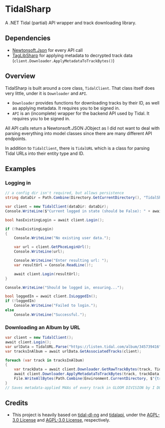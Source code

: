 # TidalSharp

A .NET Tidal (partial) API wrapper and track downloading library.

## Dependencies
- [Newtonsoft.Json](https://www.nuget.org/packages/Newtonsoft.Json) for every API call
- [TagLibSharp](https://www.nuget.org/packages/TagLibSharp) for applying metadata to decrypted track data (`client.Downloader.ApplyMetadataToTrackBytes()`)

## Overview
TidalSharp is built around a core class, `TidalClient`. That class itself does very little, under it is `Downloader` and `API`.
- `Downloader` provides functions for downloading tracks by their ID, as well as applying metadata. It requires you to be signed in.
- `API` is an (incomplete) wrapper for the backend API used by Tidal. It requires you to be signed in.

All API calls return a Newtonsoft.JSON JObject as I did not want to deal with parsing everything into model classes since there are many different API endpoints.

In addition to `TidalClient`, there is `TidalURL` which is a class for parsing Tidal URLs into their entity type and ID.

## Examples

### Logging in
```cs
// a config dir isn't required, but allows persistence
string dataDir = Path.Combine(Directory.GetCurrentDirectory(), "TidalSharpData");

var client = new TidalClient(dataDir: dataDir);
Console.WriteLine($"Current logged in state (should be False): " + await client.IsLoggedIn());

bool hasExistingLogin = await client.Login();

if (!hasExistingLogin)
{
    Console.WriteLine("No existing user data.");

    var url = client.GetPkceLoginUrl();
    Console.WriteLine(url);

    Console.WriteLine("Enter resulting url: ");
    var resultUrl = Console.ReadLine()!;

    await client.Login(resultUrl);
}

Console.WriteLine("Should be logged in, ensuring...");

bool loggedIn = await client.IsLoggedIn();
if (!loggedIn)
    Console.WriteLine("Failed to login.");
else
    Console.WriteLine("Successful.");
```

### Downloading an Album by URL
```cs
var client = new TidalClient();
await client.Login();
var urlData = TidalURL.Parse("https://listen.tidal.com/album/345739416");
var tracksInAlbum = await urlData.GetAssociatedTracks(client);

foreach (var track in tracksInAlbum)
{
    var trackData = await client.Downloader.GetRawTrackBytes(track, TidalSharp.Data.AudioQuality.LOSSLESS);
    await client.Downloader.ApplyMetadataToTrackBytes(track, trackData); // if you want metadata
    File.WriteAllBytes(Path.Combine(Environment.CurrentDirectory, $"{track}{trackData.FileExtension}"), trackData.Data);
}
// Saves metadata-applied M4As of every track in GLOOM DIVISION by I DONT KNOW HOW BUT THEY FOUND ME to your current working directory
```

## Credits
- This project is heavily based on [tidal-dl-ng](https://github.com/exislow/tidal-dl-ng) and [tidalapi](https://github.com/tamland/python-tidal), under the [AGPL-3.0 License](https://github.com/exislow/tidal-dl-ng/blob/master/LICENSE) and [AGPL-3.0 License](https://github.com/exislow/tidal-dl-ng/blob/master/LICENSE), respectively.